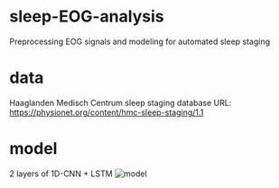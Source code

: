 # sleep-EOG-analysis
Preprocessing EOG signals and modeling for automated sleep staging

# data
Haaglanden Medisch Centrum sleep staging database
URL: https://physionet.org/content/hmc-sleep-staging/1.1

# model
2 layers of 1D-CNN + LSTM
![model](https://github.com/hoho9337/sleep-EOG-analysis/assets/97961767/5ccb71ae-4735-4268-a8e3-ad99b4fbf1f8)
